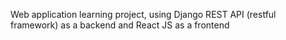 Web application learning project, using Django REST API (restful framework) as a backend and React JS as a frontend
